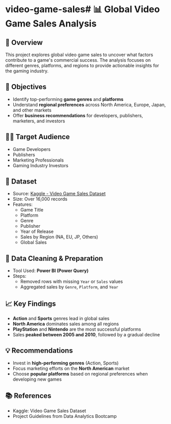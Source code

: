 # video-game-sales# 📊 Global Video Game Sales Analysis

## 📝 Overview
This project explores global video game sales to uncover what factors contribute to a game's commercial success. The analysis focuses on different genres, platforms, and regions to provide actionable insights for the gaming industry.

## 🎯 Objectives
- Identify top-performing **game genres** and **platforms**  
- Understand **regional preferences** across North America, Europe, Japan, and other markets  
- Offer **business recommendations** for developers, publishers, marketers, and investors  

## 🧑‍💼 Target Audience
- Game Developers  
- Publishers  
- Marketing Professionals  
- Gaming Industry Investors  

## 📁 Dataset
- Source: [Kaggle - Video Game Sales Dataset](https://www.kaggle.com/datasets/gregorut/videogame-sales-with-ratings)  
- Size: Over 16,000 records  
- Features:  
  - Game Title  
  - Platform  
  - Genre  
  - Publisher  
  - Year of Release  
  - Sales by Region (NA, EU, JP, Others)  
  - Global Sales  

## 🧹 Data Cleaning & Preparation
- Tool Used: **Power BI (Power Query)**  
- Steps:  
  - Removed rows with missing `Year` or `Sales` values  
  - Aggregated sales by `Genre`, `Platform`, and `Year`  

## 📈 Key Findings
- **Action** and **Sports** genres lead in global sales  
- **North America** dominates sales among all regions  
- **PlayStation** and **Nintendo** are the most successful platforms  
- Sales **peaked between 2005 and 2010**, followed by a gradual decline  

## 💡 Recommendations
- Invest in **high-performing genres** (Action, Sports)  
- Focus marketing efforts on the **North American** market  
- Choose **popular platforms** based on regional preferences when developing new games  

## 📚 References
- Kaggle: Video Game Sales Dataset  
- Project Guidelines from Data Analytics Bootcamp  
